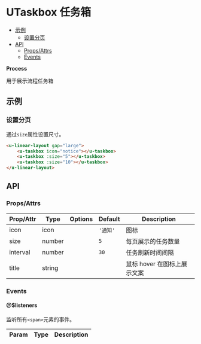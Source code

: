 <!-- 该 README.md 根据 api.yaml 和 docs/*.md 自动生成，为了方便在 GitHub 和 NPM 上查阅。如需修改，请查看源文件 -->

# UTaskbox 任务箱

- [示例](#示例)
    - [设置分页](#设置分页)
- [API]()
    - [Props/Attrs](#propsattrs)
    - [Events](#events)

**Process**

用于展示流程任务箱

## 示例
### 设置分页

通过`size`属性设置尺寸。

``` html
<u-linear-layout gap="large">
    <u-taskbox icon="notice"></u-taskbox>
    <u-taskbox :size="5"></u-taskbox>
    <u-taskbox :size="10"></u-taskbox>
</u-linear-layout>
```

## API
### Props/Attrs

| Prop/Attr | Type | Options | Default | Description |
| --------- | ---- | ------- | ------- | ----------- |
| icon | icon |  | `'通知'` | 图标 |
| size | number |  | `5` | 每页展示的任务数量 |
| interval | number |  | `30` | 任务刷新时间间隔 |
| title | string |  |  | 鼠标 hover 在图标上展示文案 |

### Events

#### @$listeners

监听所有`<span>`元素的事件。

| Param | Type | Description |
| ----- | ---- | ----------- |

